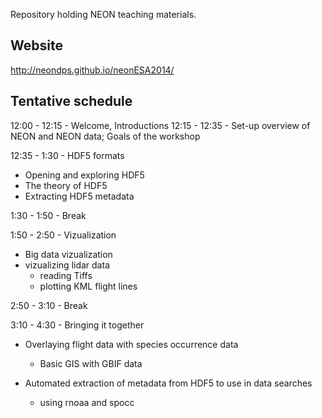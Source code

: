 
Repository holding NEON teaching materials.

Website
------
http://neondps.github.io/neonESA2014/

Tentative schedule
------
12:00 - 12:15 - Welcome, Introductions
12:15 - 12:35 - Set-up overview of NEON and NEON data; Goals of the workshop

12:35 - 1:30 - HDF5 formats
* Opening and exploring HDF5
* The theory of HDF5
* Extracting HDF5 metadata

1:30 - 1:50 - Break

1:50 - 2:50 - Vizualization
* Big data vizualization
* vizualizing lidar data
  * reading Tiffs
  * plotting KML flight lines

2:50 - 3:10 - Break

3:10 - 4:30 - Bringing it together

* Overlaying flight data with species occurrence data
  * Basic GIS with GBIF data

* Automated extraction of metadata from HDF5 to use in data searches
  * using rnoaa and spocc



